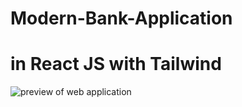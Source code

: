 # Modern-Bank-Application
# in React JS with Tailwind

<img src="https://github.com/lwan1/Modern-Bank-Application/blob/main/preview.png" alt="preview of web application">
